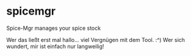 # spicemgr
Spice-Mgr manages your spice stock

Wer das ließt erst mal hallo... viel Vergnügen mit dem Tool. :^)
Wer sich wundert, mir ist einfach nur langweilig!
